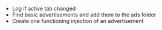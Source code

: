 - Log if active tab changed 
- Find basic advertisements and add them to the ads folder
- Create one functioning injection of an advertisement